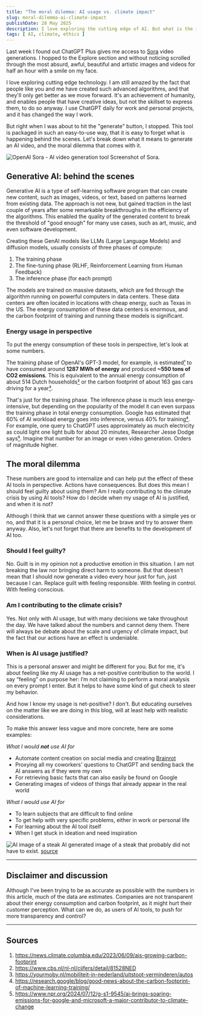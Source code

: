 ```yaml
---
title: "The moral dilemma: AI usage vs. climate impact"
slug: moral-dilemma-ai-climate-impact
publishDate: 28 May 2025
description: I love exploring the cutting edge of AI. But what is the impact of that funny little video I just generated?
tags: [ AI, climate, ethics ]
---
```


Last week I found out ChatGPT Plus gives me access to [Sora](https://sora.com/explore) video generations.
I hopped to the Explore section and without noticing scrolled through the most absurd, awful, beautiful and
artistic images and videos for half an hour with a smile on my face.

I love exploring cutting edge technology. I am still amazed by the fact that people like you and me have created such
advanced algorithms, and that they'll only get better as we move forward. It's an achievement of humanity, and enables
people that have creative ideas, but not the skillset to express them, to do so anyway. I use ChatGPT daily for
work and personal projects, and it has changed the way I work.

But right when I was about to hit the "generate" button, I stopped. This tool is packaged in such an easy-to-use
way, that it is easy to forget what is happening behind the scenes. Let's break down what it means to generate an AI
video, and the moral dilemma that comes with it.

![OpenAI Sora - AI video generation tool](/assets/blog/3-moral-dilemma-ai-climate-impact/sora.webp)
Screenshot of Sora.

## Generative AI: behind the scenes

Generative AI is a type of self-learning software program that can create new content, such as images, videos, or text,
based on patterns learned from existing data. The approach is not new, but gained traction in the last couple of
years after some remarkable breakthroughs in the efficiency of the algorithms. This enabled the quality of the generated
content to break the threshold of "good enough" for many use cases, such as art, music, and even software development.

Creating these GenAI models like LLMs (Large Language Models) and diffusion models, usually consists of three phases of
compute:

1. The training phase
2. The fine-tuning phase (RLHF, Reinforcement Learning from Human Feedback)
3. The inference phase (for each prompt)

The models are trained on massive datasets, which are fed through the algorithm running on powerful computers in data
centers. These data centers are often located in locations with cheap energy, such as Texas in the US.
The energy consumption of these data centers is enormous, and the carbon footprint of training and running
these models is significant.

### Energy usage in perspective

To put the energy consumption of these tools in perspective, let's look at some numbers.

The training phase of OpenAI's GPT-3 model, for example, is estimated[¹][1] to have consumed around
**1287 MWh of energy** and produced **~550 tons of CO2 emissions**.
This is equivalent to the annual energy consumption of about 514 Dutch households[²][2] or the carbon footprint of
about 163 gas cars driving for a year[³][3].

That's just for the training phase. The inference phase is much less energy-intensive, but depending on the popularity
of the model it can even surpass the training phase in total energy consumption. Google has estimated that 60% of AI
workload energy goes into inference, versus 40% for training[⁴][4]. For example, one query to ChatGPT uses approximately
as much electricity as could light one light bulb for about 20 minutes, Researcher Jesse Dodge says[⁵][5]. Imagine
that number for an image or even video generation. Orders of magnitude higher.

## The moral dilemma

These numbers are good to internalize and can help put the effect of these AI tools in perspective. Actions have
consequences.
But does this mean I should feel guilty about using them? Am I really contributing to the climate crisis by using AI
tools? How do I decide when my usage of AI is justified, and when it is not?

Although I think that we cannot answer these questions with a simple yes or no, and that it is a personal choice, let me
be brave and try to answer them anyway. Also, let's not forget that there are benefits to the development of AI too.

### Should I feel guilty?

No. Guilt is in my opinion not a productive emotion in this situation. I am not breaking the law nor bringing direct
harm to someone. But that doesn't mean that I should now generate a video every hour just for fun, just because I
can. Replace guilt with feeling responsible. With feeling in control. With feeling conscious.

### Am I contributing to the climate crisis?

Yes. Not only with AI usage, but with many decisions we take throughout the day. We have talked about the numbers and
cannot deny them. There will always be debate about the scale and urgency of climate impact, but the fact that our
actions have an effect is undeniable.

### When is AI usage justified?

This is a personal answer and might be different for you. But for me, it's about feeling like my AI usage has a
net-positive contribution to the world. I say “feeling” on purpose her: I’m not claiming to perform a moral analysis
on every prompt I enter. But it helps to have some kind of gut check to steer my behavior.

And how I know my usage is net-positive? I don't. But educating ourselves on the matter like we are doing
in this blog, will at least help with realistic considerations.

To make this answer less vague and more concrete, here are some examples:

_What I would **not** use AI for_

- Automate content creation on social media and creating [Brainrot](https://en.wikipedia.org/wiki/Brainrot)
- Proxying all my coworkers' questions to ChatGPT and sending back the AI answers as if they were my own
- For retrieving basic facts that can also easily be found on Google
- Generating images of videos of things that already appear in the real world

_What I would use AI for_

- To learn subjects that are difficult to find online
- To get help with very specific problems, either in work or personal life
- For learning about the AI tool itself
- When I get stuck in ideation and need inspiration

![AI image of a steak](/assets/blog/3-moral-dilemma-ai-climate-impact/steak.webp)
AI generated image of a steak that probably did not have to
exist. [source](https://sora.chatgpt.com/g/gen_01jwc6nap6e0j8p288dnrw7wm3)

---

## Disclaimer and discussion

Although I've been trying to be as accurate as possible with the numbers in this article, much of the data are
estimates. Companies are not transparent about their energy consumption and carbon footprint, as it might hurt their
customer perception. What can we do, as users of AI tools, to push for more transparency and control?

---

## Sources

1. https://news.climate.columbia.edu/2023/06/09/ais-growing-carbon-footprint
2. https://www.cbs.nl/nl-nl/cijfers/detail/81528NED
3. https://yourmoby.nl/mobiliteit-in-nederland/uitstoot-verminderen/autos
4. https://research.google/blog/good-news-about-the-carbon-footprint-of-machine-learning-training/
5. https://www.npr.org/2024/07/12/g-s1-9545/ai-brings-soaring-emissions-for-google-and-microsoft-a-major-contributor-to-climate-change

[1]: https://news.climate.columbia.edu/2023/06/09/ais-growing-carbon-footprint

[2]: https://www.cbs.nl/nl-nl/cijfers/detail/81528NED

[3]: https://yourmoby.nl/mobiliteit-in-nederland/uitstoot-verminderen/autos

[4]: https://research.google/blog/good-news-about-the-carbon-footprint-of-machine-learning-training/

[5]: https://www.npr.org/2024/07/12/g-s1-9545/ai-brings-soaring-emissions-for-google-and-microsoft-a-major-contributor-to-climate-change